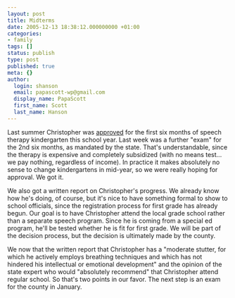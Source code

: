 ```yaml
---
layout: post
title: Midterms
date: 2005-12-13 18:38:12.000000000 +01:00
categories:
- family
tags: []
status: publish
type: post
published: true
meta: {}
author:
  login: shanson
  email: papascott-wp@gmail.com
  display_name: PapaScott
  first_name: Scott
  last_name: Hanson
---
```

<p>Last summer Christopher was <a href="https://www.papascott.de/archives/2005/06/13/oral-exams/" title="PapaScott &raquo; Blog Archive &raquo; Oral Exams">approved</a> for the first six months of speech therapy kindergarten this school year. Last week was a further "exam" for the 2nd six months, as mandated by the state. That's understandable, since the therapy is expensive and completely subsidized (with no means test... we pay nothing, regardless of income). In practice it makes absolutely no sense to change kindergartens in mid-year, so we were really hoping for approval. We got it.</p>
<p>We also got a written report on Christopher's progress. We already know how he's doing, of course, but it's nice to have something formal to show to school officials, since the registration process for first grade has already begun. Our goal is to have Christopher attend the local grade school rather than a separate speech program. Since he is coming from a special ed program, he'll be tested whether he is fit for first grade. We will be part of the decision process, but the decision is ultimately made by the county. </p>
<p>We now that the written report that Christopher has a "moderate stutter, for which he actively employs breathing techniques and which has not hindered his intellectual or emotional development" and the opinion of the state expert who would "absolutely recommend" that Christopher attend regular school. So that's two points in our favor. The next step is an exam for the county in January.</p>
